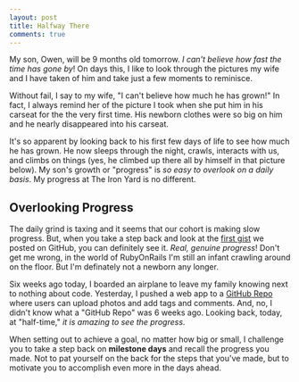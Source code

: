 ```yaml
---
layout: post
title: Halfway There
comments: true
---
```


My son, Owen, will be 9 months old tomorrow. *I can't believe how fast the time has gone by*! On days this, I like to look through the pictures my wife and I have taken of him and take just a few moments to reminisce.

Without fail, I say to my wife, "I can't believe how much he has grown!" In fact, I always remind her of the picture I took when she put him in his carseat for the the very first time. His newborn clothes were so big on him and he nearly disappeared into his carseat. 

It's so apparent by looking back to his first few days of life to see how much he has grown. He now sleeps through the night, crawls, interacts with us, and climbs on things (yes, he climbed up there all by himself in that picture below). My son's growth or "progress" is *so easy to overlook on a daily basis*. My progress at The Iron Yard is no different. 

## Overlooking Progress
The daily grind is taxing and it seems that our cohort is making slow progress. But, when you take a step back and look at the [first gist](https://gist.github.com/natewinn/9912926) we posted on GitHub, you can definitely see it. *Real, genuine progress*! Don't get me wrong, in the world of RubyOnRails I'm still an infant crawling around on the floor. But I'm definately not a newborn any longer. 

Six weeks ago today, I boarded an airplane to leave my family knowing next to nothing about code. Yesterday, I pushed a web app to a [GitHub Repo](https://github.com/natewinn/remember) where users can upload photos and add tags and comments. And, no, I didn't know what a "GitHub Repo" was 6 weeks ago. Looking back, today, at "half-time," *it is amazing to see the progress*. 

When setting out to achieve a goal, no matter how big or small, I challenge you to take a step back on **milestone days** and recall the progress you made. Not to pat yourself on the back for the steps that you've made, but to motivate you to accomplish even more in the days ahead.